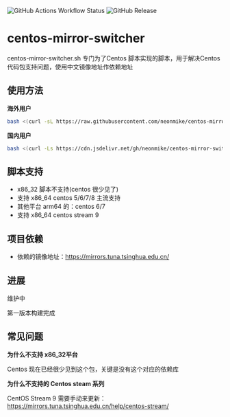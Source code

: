 ![GitHub Actions Workflow Status](https://img.shields.io/github/actions/workflow/status/neonmike/centos-mirror-switcher/blank.yml)
![GitHub Release](https://img.shields.io/github/v/release/neonmike/centos-mirror-switcher)

# centos-mirror-switcher

centos-mirror-switcher.sh 专门为了Centos 脚本实现的脚本，用于解决Centos代码包支持问题，使用中文镜像地址作依赖地址

## 使用方法

**海外用户**

```bash
bash <(curl -sL https://raw.githubusercontent.com/neonmike/centos-mirror-switcher/main/centos-mirror-switcher.sh)

```
**国内用户**
```bash
bash <(curl -Ls https://cdn.jsdelivr.net/gh/neonmike/centos-mirror-switcher@main/centos-mirror-switcher.sh) 
```


## 脚本支持

- x86_32 脚本不支持(centos 很少见了)
- 支持 x86_64 centos 5/6/7/8 主流支持
- 其他平台 arm64 的：centos 6/7
- 支持 x86_64 centos stream 9
## 项目依赖

- 依赖的镜像地址：https://mirrors.tuna.tsinghua.edu.cn/

## 进展

维护中

第一版本构建完成


## 常见问题

**为什么不支持 x86_32平台**

Centos 现在已经很少见到这个包，关键是没有这个对应的依赖库

**为什么不支持的 Centos steam 系列**

CentOS Stream 9 需要手动来更新：https://mirrors.tuna.tsinghua.edu.cn/help/centos-stream/
